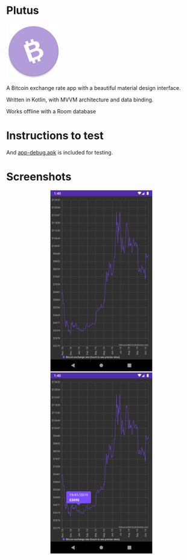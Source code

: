 # Plutus

<img src="app/src/main/res/mipmap-xxhdpi/ic_launcher_round.png">
 
A Bitcoin exchange rate app with a beautiful material design interface.

Written in Kotlin, with MVVM architecture and data binding.

Works offline with a Room database

# Instructions to test
 
And [app-debug.apk](app-debug.apk) is included for testing.

# Screenshots

<p align="center">
<img src="screenshots/home.png" height = "480" width="270">
<img src="screenshots/home_tooltip.png" height = "480" width="270">
</p>


